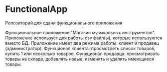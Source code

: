 # FunctionalApp
Репозиторий для сдачи функционального приложения

Функциональное приложение "Магазин музыкальных инструментов". Приложение использует для работы csv файл(ы), которые используются вместо БД.
Приложение имеет два режима работы: клиент и продавец (администратор).
Функционал клиента: просмотреть список товаров, купить 1 или несколько товаров.
Функционал продавца: просматривать товары на складе, добавлять новые, изменять и удалять имеющиеся товары.
